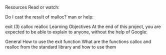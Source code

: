 Resources
Read or watch:

Do I cast the result of malloc?
man or help:

exit (3)
calloc
realloc
Learning Objectives
At the end of this project, you are expected to be able to explain to anyone, without the help of Google:

General
How to use the exit function
What are the functions calloc and realloc from the standard library and how to use them